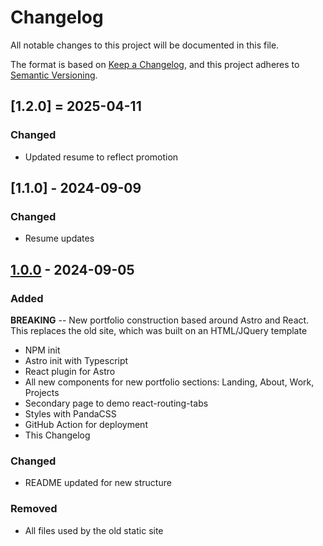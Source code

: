 # Changelog

All notable changes to this project will be documented in this file.

The format is based on [Keep a Changelog](https://keepachangelog.com/en/1.1.0/),
and this project adheres to [Semantic Versioning](https://semver.org/spec/v2.0.0.html).

## [1.2.0] = 2025-04-11

### Changed

- Updated resume to reflect promotion

## [1.1.0] - 2024-09-09

### Changed

- Resume updates

## [1.0.0] - 2024-09-05

### Added

**BREAKING** -- New portfolio construction based around Astro and React. This replaces the old site, which was built on an HTML/JQuery template

- NPM init
- Astro init with Typescript
- React plugin for Astro
- All new components for new portfolio sections: Landing, About, Work, Projects
- Secondary page to demo react-routing-tabs
- Styles with PandaCSS
- GitHub Action for deployment
- This Changelog

### Changed

- README updated for new structure

### Removed

- All files used by the old static site

[unreleased]: https://github.com/dlars99/dLars99.github.io/compare/v1.0.0...HEAD
[1.0.0]: https://github.com/dlars99/dLars99.github.io/releases/tag/v1.0.0
